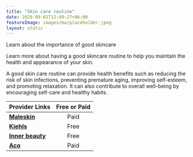 ```yaml
---
title: "Skin care routine"
date: 2020-09-01T12:49:27+06:00
featureImage: images/ma/placeholder.jpeg
layout: static
---
```


Learn about the importance of good skincare

Learn more about having a good skincare routine to help you maintain the health and appearance of your skin.

A good skin care routine can provide health benefits such as reducing the risk of skin infections, preventing premature aging, improving self-esteem, and promoting relaxation. It can also contribute to overall well-being by encouraging self-care and healthy habits.

| Provider Links      | Free or Paid  |  
| :-----------          | :--------------:      |  
| [**Maleskin**](https://www.maleskin.co.uk/skin-care-for-men/skin-care-kits-for-men) | Paid | 
| [**Kiehls**](https://www.kiehls.com/skincare-advice/skincare-for-men.html) | Free | 
| [**Inner beauty**](https://www.innerbeautychallenge.com/mens-skincare-why-is-it-important/) | Free | 
| [**Aco**](https://acoskincare.co.uk/skincare.list) | Paid | 
  

<br/><br/>






